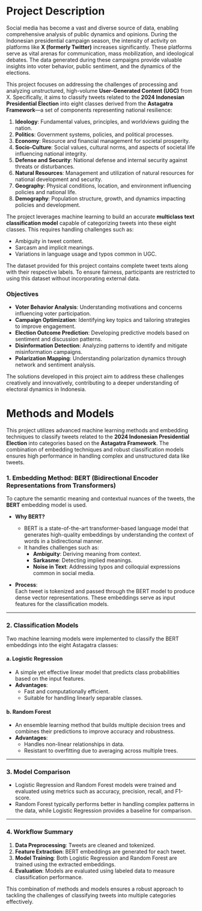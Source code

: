 # Project Description

Social media has become a vast and diverse source of data, enabling comprehensive analysis of public dynamics and opinions. During the Indonesian presidential campaign season, the intensity of activity on platforms like **X (formerly Twitter)** increases significantly. These platforms serve as vital arenas for communication, mass mobilization, and ideological debates. The data generated during these campaigns provide valuable insights into voter behavior, public sentiment, and the dynamics of the elections.

This project focuses on addressing the challenges of processing and analyzing unstructured, high-volume **User-Generated Content (UGC)** from X. Specifically, it aims to classify tweets related to the **2024 Indonesian Presidential Election** into eight classes derived from the **Astagatra Framework**—a set of components representing national resilience:

1. **Ideology**: Fundamental values, principles, and worldviews guiding the nation.
2. **Politics**: Government systems, policies, and political processes.
3. **Economy**: Resource and financial management for societal prosperity.
4. **Socio-Culture**: Social values, cultural norms, and aspects of societal life influencing national integrity.
5. **Defense and Security**: National defense and internal security against threats or disturbances.
6. **Natural Resources**: Management and utilization of natural resources for national development and security.
7. **Geography**: Physical conditions, location, and environment influencing policies and national life.
8. **Demography**: Population structure, growth, and dynamics impacting policies and development.

The project leverages machine learning to build an accurate **multiclass text classification model** capable of categorizing tweets into these eight classes. This requires handling challenges such as:

- Ambiguity in tweet content.
- Sarcasm and implicit meanings.
- Variations in language usage and typos common in UGC.

The dataset provided for this project contains complete tweet texts along with their respective labels. To ensure fairness, participants are restricted to using this dataset without incorporating external data.

### Objectives

- **Voter Behavior Analysis**: Understanding motivations and concerns influencing voter participation.
- **Campaign Optimization**: Identifying key topics and tailoring strategies to improve engagement.
- **Election Outcome Prediction**: Developing predictive models based on sentiment and discussion patterns.
- **Disinformation Detection**: Analyzing patterns to identify and mitigate misinformation campaigns.
- **Polarization Mapping**: Understanding polarization dynamics through network and sentiment analysis.

The solutions developed in this project aim to address these challenges creatively and innovatively, contributing to a deeper understanding of electoral dynamics in Indonesia.

# Methods and Models

This project utilizes advanced machine learning methods and embedding techniques to classify tweets related to the **2024 Indonesian Presidential Election** into categories based on the **Astagatra Framework**. The combination of embedding techniques and robust classification models ensures high performance in handling complex and unstructured data like tweets.

### 1. Embedding Method: **BERT (Bidirectional Encoder Representations from Transformers)**

To capture the semantic meaning and contextual nuances of the tweets, the **BERT** embedding model is used.

- **Why BERT?**

  - BERT is a state-of-the-art transformer-based language model that generates high-quality embeddings by understanding the context of words in a bidirectional manner.
  - It handles challenges such as:
    - **Ambiguity**: Deriving meaning from context.
    - **Sarkasme**: Detecting implied meanings.
    - **Noise in Text**: Addressing typos and colloquial expressions common in social media.

- **Process**:  
  Each tweet is tokenized and passed through the BERT model to produce dense vector representations. These embeddings serve as input features for the classification models.

---

### 2. Classification Models

Two machine learning models were implemented to classify the BERT embeddings into the eight Astagatra classes:

#### a. **Logistic Regression**

- A simple yet effective linear model that predicts class probabilities based on the input features.
- **Advantages**:
  - Fast and computationally efficient.
  - Suitable for handling linearly separable classes.

#### b. **Random Forest**

- An ensemble learning method that builds multiple decision trees and combines their predictions to improve accuracy and robustness.
- **Advantages**:
  - Handles non-linear relationships in data.
  - Resistant to overfitting due to averaging across multiple trees.

---

### 3. Model Comparison

- Logistic Regression and Random Forest models were trained and evaluated using metrics such as accuracy, precision, recall, and F1-score.
- Random Forest typically performs better in handling complex patterns in the data, while Logistic Regression provides a baseline for comparison.

---

### 4. Workflow Summary

1. **Data Preprocessing**: Tweets are cleaned and tokenized.
2. **Feature Extraction**: BERT embeddings are generated for each tweet.
3. **Model Training**: Both Logistic Regression and Random Forest are trained using the extracted embeddings.
4. **Evaluation**: Models are evaluated using labeled data to measure classification performance.

This combination of methods and models ensures a robust approach to tackling the challenges of classifying tweets into multiple categories effectively.
